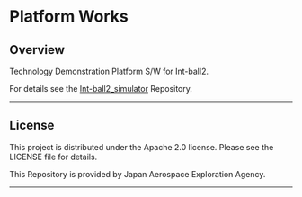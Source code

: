# Platform Works

## Overview
Technology Demonstration Platform S/W for Int-ball2.

For details see the [Int-ball2_simulator](https://github.com/jaxa/int-ball2_simulator) Repository.


---

## License
This project is distributed under the Apache 2.0 license. Please see the LICENSE file for details.

This Repository is provided by Japan Aerospace Exploration Agency.

---
